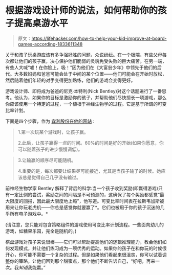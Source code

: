 # 根据游戏设计师的说法，如何帮助你的孩子提高桌游水平

> 原文：<https://lifehacker.com/how-to-help-your-kid-improve-at-board-games-according-1833611348>

关于和孩子玩桌游应该有多争强好胜的问题，众说纷纭。在一个极端，有些父母每次都让他们的孩子赢，决心保护他们脆弱的灵魂免受失败的巨大痛苦。在另一端，有些人大喊“嘘！在你脸上，吸！”因为他们在《大富翁少年》中领先于他们的后代。大多数妈妈和爸爸可能会处于中间的某个位置——他们可能会在开始时放松，然后随着他们年轻的对手变得更加熟练，他们的游戏会变得更好。



游戏设计师、即将成为爸爸的尼克·本特利(Nick Bentley)对这个话题进行了一番思考。他认为，如果你的目标是激励你的孩子，并帮助他们尽快擅长一项游戏，那么你应该使用一个特定的过程，一个植根于神经生物学的过程。它是基于所谓的可变比率计划。

下面是四个步骤，作为 [宾利股份在他的网站](https://www.nickbentley.games/how-to-play-boardgames-with-kids/) :

> 1.第一次玩某个游戏时，让孩子赢。
> 
> 2.此后，让孩子赢得*一些*的时间。60%的时间是好的开始(如果你愿意，你可以随着孩子的进步慢慢调低)。

> 3.让输赢的顺序尽可能随机。
> 
> 4.重要的是，每次都要让结果尽可能接近，尤其是当孩子输了的时候。她应该总是觉得自己几乎没有输过。

前神经生物学家 Bentley 解释了背后的科学:当一个孩子收到奖励(即赢得游戏)只有一定比例的尝试，奖励之间的间隔是不可预测的，这确保了每个奖励都感觉“最大限度的回报，因此最大限度地上瘾”，他写道。可变比率时间表在拉斯韦加斯被用来让你玩老虎机——你总是感觉你就要赢了*。它们也被用于你的孩子沉迷的几乎所有电子游戏中。*

(请注意，您只能对包含策略组件的游戏使用可变比率计划流程。一些面向幼儿的游戏，如糖果乐园，完全是随机的。)

棋盘游戏对孩子来说很棒——它们可以帮助提高他们的逻辑推理能力，教会他们如何发现模式，并让他们练习成为一项优秀的运动。如果你的孩子在和你玩的时候很开心，你可能不需要一个复杂的过程。但是如果他们看起来很沮丧，你可以试着调整你的策略，让他们回到那个甜蜜点，那个他们不断告诉自己，“好吧，再来一次。我*知道*我能赢。”